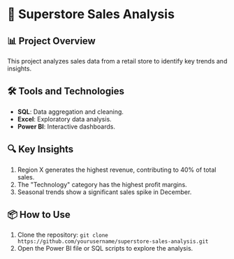# 🛒 Superstore Sales Analysis

## 📊 Project Overview
This project analyzes sales data from a retail store to identify key trends and insights.

## 🛠️ Tools and Technologies
- **SQL**: Data aggregation and cleaning.
- **Excel**: Exploratory data analysis.
- **Power BI**: Interactive dashboards.

## 🔍 Key Insights
1. Region X generates the highest revenue, contributing to 40% of total sales.
2. The "Technology" category has the highest profit margins.
3. Seasonal trends show a significant sales spike in December.

## 📦 How to Use
1. Clone the repository: `git clone https://github.com/yourusername/superstore-sales-analysis.git`
2. Open the Power BI file or SQL scripts to explore the analysis.
